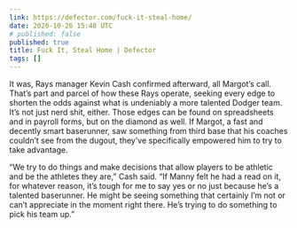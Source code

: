 ```yaml
---
link: https://defector.com/fuck-it-steal-home/
date: 2020-10-26 15:48 UTC
# published: false
published: true
title: Fuck It, Steal Home | Defector
tags: []
---
```


It was, Rays manager Kevin Cash confirmed afterward, all Margot’s call. That’s part and parcel of how these Rays operate, seeking every edge to shorten the odds against what is undeniably a more talented Dodger team. It’s not just nerd shit, either. Those edges can be found on spreadsheets and in payroll forms, but on the diamond as well. If Margot, a fast and decently smart baserunner, saw something from third base that his coaches couldn’t see from the dugout, they’ve specifically empowered him to try to take advantage.

“We try to do things and make decisions that allow players to be athletic and be the athletes they are,” Cash said. “If Manny felt he had a read on it, for whatever reason, it’s tough for me to say yes or no just because he’s a talented baserunner. He might be seeing something that certainly I’m not or can’t appreciate in the moment right there. He’s trying to do something to pick his team up.”
